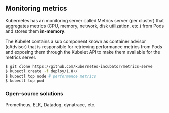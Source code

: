 ## Monitoring metrics

Kubernetes has an monitoring server called Metrics server (per cluster) that aggregates metrics (CPU, memory, network, disk utilization, etc.) from Pods and stores them **in-memory**.

The Kubelet contains a sub component known as container advisor (cAdvisor) that is responsible for retrieving performance metrics from Pods and exposing them through the Kubelet API to make them available for the metrics server.

```sh
$ git clone https://github.com/kubernetes-incubator/metrics-serve
$ kubectl create -f deploy/1.8+/
$ kubectl top node # performance metrics
$ kubectl top pod
```

### Open-source solutions

Prometheus, ELK, Datadog, dynatrace, etc.
